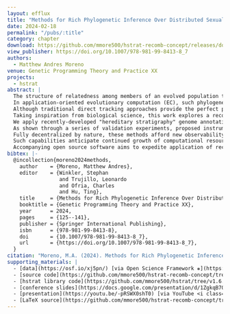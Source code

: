 ```yaml
---
layout: efflux
title: "Methods for Rich Phylogenetic Inference Over Distributed Sexual Populations"
date: 2024-02-18
permalink: "/pubs/:title"
category: chapter
download: https://github.com/mmore500/hstrat-recomb-concept/releases/download/v1.1.1/hstrat-recomb-concept.pdf
view_publisher: https://doi.org/10.1007/978-981-99-8413-8_7
authors:
  - Matthew Andres Moreno
venue: Genetic Programming Theory and Practice XX
projects:
  - hstrat
abstract: |
  The structure of relatedness among members of an evolved population tells much of its evolutionary history.
  In application-oriented evolutionary computation (EC), such phylogenetic information can guide algorithm selection and tuning.
  Although traditional direct tracking approaches provide the perfect phylogenetic record, sexual recombination complicates management and analysis of this data.
  Taking inspiration from biological science, this work explores a reconstruction-based approach that uses end-state genetic information to estimate phylogenetic history after the fact.
  We apply recently-developed "hereditary stratigraphy" genome annotations to lineages with sexual recombination to design devices germane to species phylogenies and gene trees.
  As shown through a series of validation experiments, proposed instrumentation can discern genealogical history, population size changes, and selective sweeps.
  Fully decentralized by nature, these methods afford new observability at scale, in particular, for distributed EC systems.
  Such capabilities anticipate continued growth of computational resources available to EC.
  Accompanying open source software aims to expedite application of reconstruction-based phylogenetic analysis where pertinent.
bibtex: |-
  @incollection{moreno2024methods,
    author    = {Moreno, Matthew Andres},
    editor    = {Winkler, Stephan
                 and Trujillo, Leonardo
                 and Ofria, Charles
                 and Hu, Ting},
    title     = {Methods for Rich Phylogenetic Inference Over Distributed Sexual Populations},
    booktitle = {Genetic Programming Theory and Practice XX},
    year      = 2024,
    pages     = {125--141},
    publisher = {Springer International Publishing},
    isbn      = {978-981-99-8413-8},
    doi       = {10.1007/978-981-99-8413-8_7},
    url       = {https://doi.org/10.1007/978-981-99-8413-8_7},
  }
citation: "Moreno, M.A. (2024). Methods for Rich Phylogenetic Inference Over Distributed Sexual Populations. In: Winkler, S., Trujillo, L., Ofria, C., Hu, T. (eds) Genetic Programming Theory and Practice XX. Genetic and Evolutionary Computation. Springer, Singapore. https://doi.org/10.1007/978-981-99-8413-8_7"
supporting_materials: |
  - [data](https://osf.io/xj5pn/) [via Open Science Framework ❋](https://osf.io)
  - [source code](https://github.com/mmore500/hstrat-recomb-concept/tree/master) [via GitHub <i class="icon-github-1"></i>](https://github.com/)
  - [hstrat library code](https://github.com/mmore500/hstrat/tree/v1.6.1) [via GitHub <i class="icon-github-1"></i>](https://github.com/)
  - [conference slides](https://docs.google.com/presentation/d/1ZgkqB70hWHAu_hTCbByTgmZO8KqWdP4e/edit?usp=sharing&ouid=104286302849794528312) [via Google Slides](https://workspace.google.com/products/slides/)
  - [presentation](https://youtu.be/-pRSWX0shT0) [via YouTube <i class="icon-video"></i>](https://youtube.com)
  - [LaTeX source](https://github.com/mmore500/hstrat-recomb-concept/tree/master) [via GitHub <i class="icon-github-1"></i>](https://github.com/)
---
```

